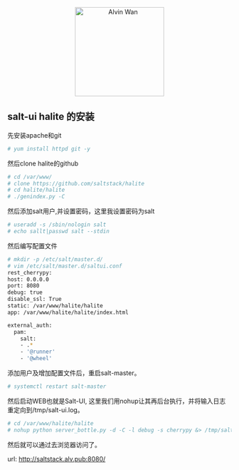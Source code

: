 <p align='center'> <a href='https://github.com/alvinwancn' target="_blank"> <img src='https://github.com/AlvinWanCN/life-record/raw/master/images/etlucency.png' alt='Alvin Wan' width=200></a></p>

## salt-ui halite 的安装


先安装apache和git

```bash
# yum install httpd git -y
```

然后clone halite的github

```bash
# cd /var/www/
# clone https://github.com/saltstack/halite
# cd halite/halite
# ./genindex.py -C
```

然后添加salt用户,并设置密码，这里我设置密码为salt

```bash
# useradd -s /sbin/nologin salt
# echo sallt|passwd salt --stdin
```

然后编写配置文件

```bash
# mkdir -p /etc/salt/master.d/
# vim /etc/salt/master.d/saltui.conf
rest_cherrypy:
host: 0.0.0.0
port: 8080
debug: true
disable_ssl: True
static: /var/www/halite/halite
app: /var/www/halite/halite/index.html

external_auth:
  pam:
    salt:
    - .*
    - '@runner'
    - '@wheel'
```

添加用户及增加配置文件后，重启salt-master。


```bash
# systemctl restart salt-master
```

然后启动WEB也就是Salt-UI, 这里我们用nohup让其再后台执行，并将输入日志重定向到/tmp/salt-ui.log。


```bash
# cd /var/www/halite/halite
# nohup python server_bottle.py -d -C -l debug -s cherrypy &> /tmp/salt-ui.log &
```

然后就可以通过去浏览器访问了。


url: http://saltstack.alv.pub:8080/